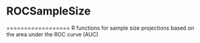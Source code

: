 # ROCSampleSize
==================
R functions for sample size projections based on the area under the ROC curve (AUC)
